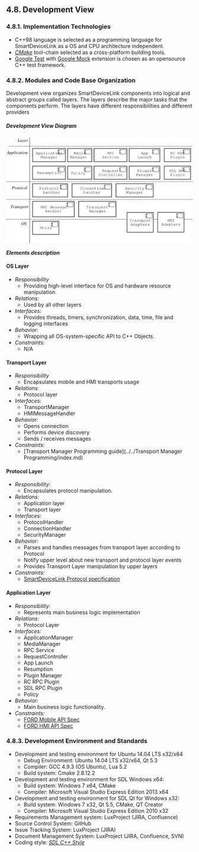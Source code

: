 ## 4.8. Development View

### 4.8.1. Implementation Technologies

- C++98 language is selected as a programming language for SmartDeviceLink as a OS and CPU architecture independent.
- [*CMake*](https://cmake.org/documentation/) tool-chain selected as a cross-platform building tools.
- [Google Test](https://github.com/google/googletest/blob/master/googletest/docs/Documentation.md) with [Google Mock](https://github.com/google/googletest/blob/master/googlemock/docs/Documentation.md) extension is chosen as an opensource C++ test framework.

### 4.8.2. Modules and Code Base Organization

Development view organizes SmartDeviceLink components into logical and abstract groups called layers. The layers describe the major tasks that the components perform. The layers have different responsibilities and different providers

##### Development View Diagram
![Development View](./assets/DevelopmentView.png)

***Elements description***

#### OS Layer
  - *Responsibility*
    - Providing high-level interface for OS and hardware resource manipulation.
  - *Relations:*
    - Used by all other layers
  - *Interfaces:*
    - Provides threads, timers, synchronization, data, time, file and logging interfaces
  - *Behavior:*
    - Wrapping all OS-system-specific API to C++ Objects.
  - *Constraints:*
    - N/A

#### Transport Layer
  - *Responsibility*
    - Encapsulates mobile and HMI transports usage
  - *Relations:*
    - Protocol layer
  - *Interfaces:*
    - TransportManager
    - HMIMessageHandler
  - *Behavior:*
    - Opens connection
    - Performs device discovery
    - Sends / receives messages
  - *Constraints:*
    - [Transport Manager Programming guide](../../Transport Manager Programming/index.md)

#### Protocol Layer
  - *Responsibility:*
    - Encapsulates protocol manipulation.
  - *Relations:*
    - Application layer
    - Transport layer
  - *Interfaces:*
    - ProtocolHandler
    - ConnectionHandler
    - SecurityManager
  - *Behavior:*
    - Parses and handles messages from transport layer according to Protocol
    - Notify upper level about new transport and protocol layer events
    - Provides Transport Layer manipulation by upper layers
  - *Constraints:*
    - [SmartDeviceLink Protocol specification](https://github.com/smartdevicelink/protocol_spec/blob/master/README.md)

#### Application Layer
  - *Responsibility:*
    - Represents main business logic implementation
  - *Relations:*
    - Protocol Layer
  - *Interfaces:*
    - ApplicationManager
    - MediaManager
    - RPC Service
    - RequestController
    - App Launch
    - Resumption
    - Plugin Manager
    - RC RPC Plugin
    - SDL RPC Plugin
    - Policy
   - *Behavior:*
     - Main business logic functionality.
  - *Constraints:*
    - [FORD Mobile API Spec](https://github.com/smartdevicelink/sdl_core/blob/master/src/components/interfaces/MOBILE_API.xml)
    - [FORD HMI API Spec](https://github.com/smartdevicelink/sdl_core/blob/master/src/components/interfaces/HMI_API.xml)

### 4.8.3. Development Environment and Standards
-   Development and testing environment for Ubuntu 14.04 LTS x32/x64
    -   Debug Environment: Ubuntu 14.04 LTS x32/x64, Qt 5.3
    -   Compiler: GCC 4.9.3 (OS Ubuntu), Lua 5.2
    -   Build system: Cmake 2.8.12.2
-   Development and testing environment for SDL Windows x64:
    -   Build system: Windows 7 x64, CMake
    -   Compiler: Microsoft Visual Studio Express Edition 2013 x64
-   Development and testing environment for SDL Qt for Windows x32:
    -   Build system: Windows 7 x32, Qt 5.5, CMake, QT Creator
    -   Compiler: Microsoft Visual Studio Express Edition 2010 x32
-   Requirements Management system: LuxProject (JIRA, Confluence)
-   Source Control System: GitHub
-   Issue Tracking System: LuxProject (JIRA)
-   Document Management System: LuxProject (JIRA, Confluence, SVN)
-   Coding style: [*SDL C++ Style*](https://github.com/smartdevicelink/sdl_core/wiki/SDL-Coding-Style-Guide)
